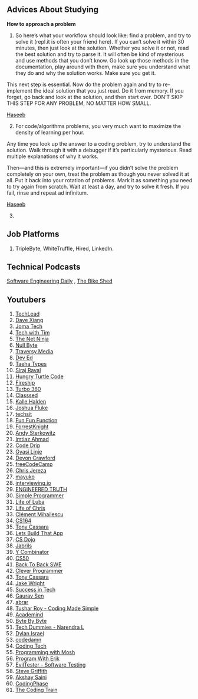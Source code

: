 ## Advices About Studying

**How to approach a problem**

1. So here’s what your workflow should look like: find a problem, and try to solve it (repl.it is often your friend here). If you can’t solve it within 30 minutes, then just look at the solution. Whether you solve it or not, read the best solution and try to parse it. It will often be kind of mysterious and use methods that you don’t know. Go look up those methods in the documentation, play around with them, make sure you understand what they do and why the solution works. Make sure you get it.

This next step is essential. Now do the problem again and try to re-implement the ideal solution that you just read. Do it from memory. If you forget, go back and look at the solution, and then start over. DON’T SKIP THIS STEP FOR ANY PROBLEM, NO MATTER HOW SMALL.

[Haseeb](https://haseebq.com/cracking-the-coding-bootcamp-the-definitive-guide/)

2. For code/algorithms problems, you very much want to maximize the density of learning per hour.

Any time you look up the answer to a coding problem, try to understand the solution. Walk through it with a debugger if it’s particularly mysterious. Read multiple explanations of why it works.

Then—and this is extremely important—if you didn’t solve the problem completely on your own, treat the problem as though you never solved it at all. Put it back into your rotation of problems. Mark it as something you need to try again from scratch. Wait at least a day, and try to solve it fresh. If you fail, rinse and repeat ad infinitum.

[Haseeb](https://haseebq.com/how-to-break-into-tech-job-hunting-and-interviews/#part1)

3.

## Job Platforms

1. TripleByte, WhiteTruffle, Hired, LinkedIn.

## Technical Podcasts

[Software Engineering Daily](http://softwareengineeringdaily.com/category/podcast/) , [The Bike Shed](http://bikeshed.fm/)

## Youtubers

1. [TechLead](https://www.youtube.com/channel/UC4xKdmAXFh4ACyhpiQ_3qBw/videos)
2. [Dave Xiang](https://www.youtube.com/user/daveXbang/videos)
3. [Joma Tech](https://www.youtube.com/channel/UCV0qA-eDDICsRR9rPcnG7tw/videos)
4. [Tech with Tim](https://www.youtube.com/channel/UC4JX40jDee_tINbkjycV4Sg/videos)
5. [The Net Ninja](https://www.youtube.com/channel/UCW5YeuERMmlnqo4oq8vwUpg/videos)
6. [Null Byte](https://www.youtube.com/channel/UCgTNupxATBfWmfehv21ym-g/videos)
7. [Traversy Media](https://www.youtube.com/user/TechGuyWeb/videos)
8. [Dev Ed](https://www.youtube.com/channel/UClb90NQQcskPUGDIXsQEz5Q/videos)
9. [Taeha Types](https://www.youtube.com/user/FeelgHoodMusic/videos)
10. [Siraj Raval](https://www.youtube.com/channel/UCWN3xxRkmTPmbKwht9FuE5A/videos)
11. [Hungry Turtle Code](https://www.youtube.com/channel/UC7Vxnf06GP6w42Lg3TQLXSw/videos)
12. [Fireship](https://www.youtube.com/channel/UCsBjURrPoezykLs9EqgamOA/videos)
13. [Turbo 360](https://www.youtube.com/channel/UCf5CgGVs6zEq6DUtyFw9e-Q/videos)
14. [Classsed](https://www.youtube.com/channel/UC2-slOJImuSc20Drbf88qvg/videos)
15. [Kalle Halden](https://www.youtube.com/channel/UCWr0mx597DnSGLFk1WfvSkQ/videos)
16. [Joshua Fluke](https://www.youtube.com/channel/UC-91UA-Xy2Cvb98deRXuggA)
17. [techsit](https://www.youtube.com/user/techSithTube/videos)
18. [Fun Fun Function](https://www.youtube.com/channel/UCO1cgjhGzsSYb1rsB4bFe4Q/videos)
19. [ForrestKnight](https://www.youtube.com/channel/UC2WHjPDvbE6O328n17ZGcfg)
20. [Andy Sterkowitz](https://www.youtube.com/channel/UCZ9qFEC82qM6Pk-54Q4TVWA/videos)
21. [Imtiaz Ahmad](https://www.youtube.com/channel/UCu4mLxrAkMEcjK9N1yJOxyA/videos)
22. [Code Drip](https://www.youtube.com/channel/UCRLEADhMcb8WUdnQ5_Alk7g/videos)
23. [Gyasi Linje](https://www.youtube.com/user/ASEgG100/videos)
24. [Devon Crawford](https://www.youtube.com/channel/UCDrekHmOnkptxq3gUU0IyfA/videos)
25. [freeCodeCamp](https://www.youtube.com/channel/UC8butISFwT-Wl7EV0hUK0BQ/videos)
26. [Chris Jereza](https://www.youtube.com/channel/UCPrRsdgsxOmzr9ykAf7tlDw/videos)
27. [mayuko](https://www.youtube.com/channel/UCPrRsdgsxOmzr9ykAf7tlDw/videos)
28. [interviewing.io](https://www.youtube.com/channel/UCNc-Wa_ZNBAGzFkYbAHw9eg/videos)
29. [ENGINEERED TRUTH](https://www.youtube.com/user/EngineeredTruth/videos)
30. [Simple Programmer](https://www.youtube.com/channel/UCRxWW_Ncs308nW4An23Yeig/videos)
31. [Life of Luba](https://www.youtube.com/channel/UCgzKCeDYLRzPhQ64R6AKyBQ/videos)
32. [Life of Chris](https://www.youtube.com/channel/UCZK342wTA_SWiNaqa3KjjDA/videos)
33. [Clément Mihailescu](https://www.youtube.com/channel/UCaO6VoaYJv4kS-TQO_M-N_g/videos)
34. [CS164](https://www.youtube.com/user/compsci164/videos)
35. [Tony Cassara](https://www.youtube.com/channel/UCYnDDv8EZS7UdLLeqssxYuw/videos)
36. [Lets Build That App](https://www.youtube.com/watch?v=WRAAMMycrNM)
37. [CS Dojo](https://www.youtube.com/channel/UCxX9wt5FWQUAAz4UrysqK9A)
38. [Jabrils](https://www.youtube.com/channel/UCQALLeQPoZdZC4JNUboVEUg/videos)
39. [Y Combinator](https://www.youtube.com/channel/UCcefcZRL2oaA_uBNeo5UOWg/videos)
40. [CS50](https://www.youtube.com/user/cs50tv/videos)
41. [Back To Back SWE](https://www.youtube.com/channel/UCmJz2DV1a3yfgrR7GqRtUUA/videos)
42. [Clever Programmer](https://www.youtube.com/channel/UCqrILQNl5Ed9Dz6CGMyvMTQ/videos)
43. [Tony Cassara](https://www.youtube.com/channel/UCYnDDv8EZS7UdLLeqssxYuw/videos)
44. [Jake Wright](https://www.youtube.com/user/jaketvee/videos)
45. [Success in Tech](https://www.youtube.com/channel/UC-vYrOAmtrx9sBzJAf3x_xw/videos)
46. [Gaurav Sen](https://www.youtube.com/channel/UCRPMAqdtSgd0Ipeef7iFsKw/videos)
47. [abrar](https://www.youtube.com/channel/UCAjsH3UCJrd-xAfUBsB-dOg/videos)
48. [Tushar Roy - Coding Made Simple](https://www.youtube.com/user/tusharroy2525/videos)
49. [Academind](https://www.youtube.com/channel/UCSJbGtTlrDami-tDGPUV9-w/videos)
50. [Byte By Byte](https://www.youtube.com/channel/UCWSYAntBbdd2SLYUqPIxo0w/videos)
51. [Tech Dummies - Narendra L](https://www.youtube.com/channel/UCn1XnDWhsLS5URXTi5wtFTA/videos)
52. [Dylan Israel](https://www.youtube.com/user/pizzapokerguy87/videos)
53. [codedamn](https://www.youtube.com/channel/UCJUmE61LxhbhudzUugHL2wQ/videos)
54. [Coding Tech](https://www.youtube.com/channel/UCtxCXg-UvSnTKPOzLH4wJaQ/videos)
55. [Programming with Mosh](https://www.youtube.com/user/programmingwithmosh/videos)
56. [Program With Erik](https://www.youtube.com/channel/UCshZ3rdoCLjDYuTR_RBubzw/videos)
57. [EvilTester - Software Testing](https://www.youtube.com/user/EviltesterVideos/videos)
58. [Steve Griffith](https://www.youtube.com/channel/UCTBGXCJHORQjivtgtMsmkAQ/videos)
59. [Akshay Saini](https://www.youtube.com/channel/UC3N9i_KvKZYP4F84FPIzgPQ/videos)
60. [CodingPhase](https://www.youtube.com/channel/UC46wWUso9H5KPQcoL9iE3Ug/videos)
61. [The Coding Train](https://www.youtube.com/user/shiffman/videos)
